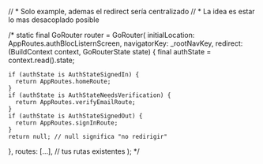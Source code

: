 // * Solo example, ademas el redirect sería centralizado
// * La idea es estar lo mas desacoplado posible


/* static final GoRouter router = GoRouter(
  initialLocation: AppRoutes.authBlocListernScreen,
  navigatorKey: _rootNavKey,
  redirect: (BuildContext context, GoRouterState state) {
    final authState = context.read<AuthBloc>().state;
    
    if (authState is AuthStateSignedIn) {
      return AppRoutes.homeRoute;
    }
    if (authState is AuthStateNeedsVerification) {
      return AppRoutes.verifyEmailRoute;
    }
    if (authState is AuthStateSignedOut) {
      return AppRoutes.signInRoute;
    }
    return null; // null significa "no redirigir"
  },
  routes: [...], // tus rutas existentes
); */